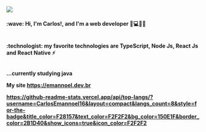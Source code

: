 
<img src="https://media.licdn.com/dms/image/D4D16AQFKzsBZGxZOmw/profile-displaybackgroundimage-shrink_350_1400/0/1707535881187?e=1712793600&v=beta&t=BpJTgodZLyhx0xDVMzxE0_3MHfGRjR4ecButSIqtPEc"/>
<h4>:wave: Hi, I'm <strong>Carlos!<strong/>, and I'm a web developer 🚀💻🇧🇷  </h4>
<br />
:technologist: my favorite technologies are TypeScript, Node Js, React Js and React Native ⚡

<br />
<br />

...currently studying java

My site
https://emannoel.dev.br

https://github-readme-stats.vercel.app/api/top-langs/?username=CarlosEmannoel16&layout=compact&langs_count=8&style=for-the-badge&title_color=F28157&text_color=F2F2F2&bg_color=150E1F&border_color=2B1D40&show_icons=true&icon_color=F2F2F2

<!--
**CarlosEmannoel16/CarlosEmannoel16** is a ✨ _special_ ✨ repository because its `README.md` (this file) appears on your GitHub profile.





Here are some ideas to get you started:

- 🔭 I’m currently working on ...
- 🌱 I’m currently learning ...
- 👯 I’m looking to collaborate on ...
- 🤔 I’m looking for help with ...
- 💬 Ask me about ...
- 📫 How to reach me: ...
- 😄 Pronouns: ...
- ⚡ Fun fact: ...
-->
